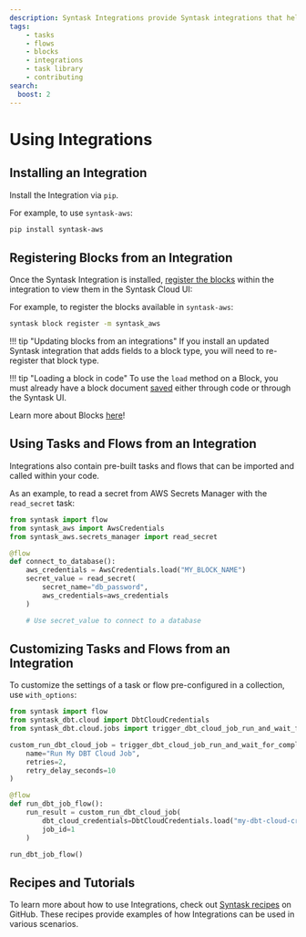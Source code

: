 ```yaml
---
description: Syntask Integrations provide Syntask integrations that help you build dataflows quickly.
tags:
    - tasks
    - flows
    - blocks
    - integrations
    - task library
    - contributing
search:
  boost: 2
---
```


# Using Integrations

## Installing an Integration

Install the Integration via `pip`.

For example, to use `syntask-aws`:

```bash
pip install syntask-aws
```

## Registering Blocks from an Integration

Once the Syntask Integration is installed, [register the blocks](/concepts/blocks/#registering-blocks-for-use-in-the-syntask-ui) within the integration to view them in the Syntask Cloud UI:

For example, to register the blocks available in `syntask-aws`:

```bash
syntask block register -m syntask_aws
```

!!! tip "Updating blocks from an integrations"
    If you install an updated Syntask integration that adds fields to a block type, you will need to re-register that block type.

!!! tip "Loading a block in code"
    To use the `load` method on a Block, you must already have a block document [saved](/concepts/blocks/#saving-blocks) either through code or through the Syntask UI.

Learn more about Blocks [here](/concepts/blocks)!

## Using Tasks and Flows from an Integration

Integrations also contain pre-built tasks and flows that can be imported and called within your code.

As an example, to read a secret from AWS Secrets Manager with the `read_secret` task:

```python
from syntask import flow
from syntask_aws import AwsCredentials
from syntask_aws.secrets_manager import read_secret

@flow
def connect_to_database():
    aws_credentials = AwsCredentials.load("MY_BLOCK_NAME")
    secret_value = read_secret(
        secret_name="db_password",
        aws_credentials=aws_credentials
    )

    # Use secret_value to connect to a database
```

## Customizing Tasks and Flows from an Integration

To customize the settings of a task or flow pre-configured in a collection, use `with_options`:
    
```python
from syntask import flow
from syntask_dbt.cloud import DbtCloudCredentials
from syntask_dbt.cloud.jobs import trigger_dbt_cloud_job_run_and_wait_for_completion

custom_run_dbt_cloud_job = trigger_dbt_cloud_job_run_and_wait_for_completion.with_options(
    name="Run My DBT Cloud Job",
    retries=2,
    retry_delay_seconds=10
)

@flow
def run_dbt_job_flow():
    run_result = custom_run_dbt_cloud_job(
        dbt_cloud_credentials=DbtCloudCredentials.load("my-dbt-cloud-credentials"),
        job_id=1
    )

run_dbt_job_flow()

``` 
## Recipes and Tutorials

To learn more about how to use Integrations, check out [Syntask recipes](https://github.com/Synopkg/syntask-recipes#diving-deeper-) on GitHub. These recipes provide examples of how Integrations can be used in various scenarios.
